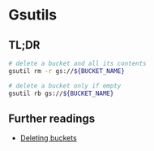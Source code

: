 # Gsutils

## TL;DR

```sh
# delete a bucket and all its contents
gsutil rm -r gs://${BUCKET_NAME}

# delete a bucket only if empty
gsutil rb gs://${BUCKET_NAME}
```

## Further readings

- [Deleting buckets]

[deleting buckets]: https://cloud.google.com/storage/docs/deleting-buckets
